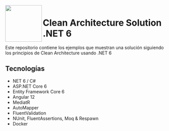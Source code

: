 <img align="left" width="116" height="116" src="https://raw.githubusercontent.com/arbems/Clean-Architecture-Solution/main/.github/icon.png" />

# Clean Architecture Solution .NET 6
Este repositorio contiene los ejemplos que muestran una solución siguiendo los principios de Clean Architecture usando .NET 6

## Tecnologías
* NET 6 / C#
* ASP.NET Core 6
* Entity Framework Core 6
* Angular 12
* MediatR
* AutoMapper
* FluentValidation
* NUnit, FluentAssertions, Moq & Respawn
* Docker
